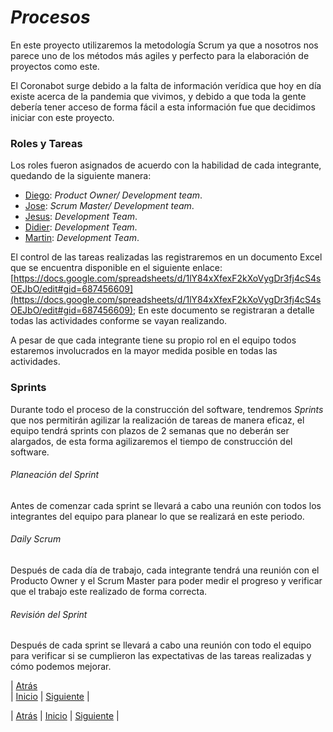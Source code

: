 # *Procesos*
En este proyecto utilizaremos la metodología Scrum ya que a nosotros nos parece uno de los métodos más agiles y perfecto para la elaboración de proyectos como este.

El Coronabot surge debido a la falta de información verídica que hoy en día existe acerca de la pandemia que vivimos, y debido a que toda la gente debería tener acceso de forma fácil a esta información fue que decidimos iniciar con este proyecto. 

### Roles y Tareas
Los roles fueron asignados de acuerdo con la habilidad de cada integrante, quedando de la siguiente manera:
- [Diego](https://github.com/DiegoBurgos616): *Product Owner/ Development team*.
- [Jose](https://github.com/DarozZero): *Scrum Master/ Development team*.
- [Jesus](https://github.com/JesusBeHau): *Development Team*.
- [Didier](https://github.com/DidierTec?tab=repositories): *Development Team*.
- [Martin](https://github.com/martincuevass): *Development Team*.

El control de las tareas realizadas las registraremos en un documento Excel que se encuentra disponible en el siguiente enlace: [https://docs.google.com/spreadsheets/d/1lY84xXfexF2kXoVygDr3fj4cS4sOEJbO/edit#gid=687456609](https://docs.google.com/spreadsheets/d/1lY84xXfexF2kXoVygDr3fj4cS4sOEJbO/edit#gid=687456609); En este documento se registraran a detalle todas las actividades conforme se vayan realizando.

A pesar de que cada integrante tiene su propio rol en el equipo todos estaremos involucrados en la mayor medida posible en todas las actividades.

### Sprints
Durante todo el proceso de la construcción del software, tendremos *Sprints* que nos permitirán agilizar la realización de tareas de manera eficaz, el equipo tendrá sprints con plazos de 2 semanas que no deberán ser alargados, de esta forma agilizaremos el tiempo de construcción del software.
###### Planeación del Sprint
Antes de comenzar cada sprint se llevará a cabo una reunión con todos los integrantes del equipo para planear lo que se realizará en este periodo.

###### Daily Scrum
Después de cada día de trabajo, cada integrante tendrá una reunión con el Producto Owner y el Scrum Master para poder medir el progreso y verificar que el trabajo este realizado de forma correcta.

###### Revisión del Sprint
Después de cada sprint se llevará a cabo una reunión con todo el equipo para verificar si se cumplieron las expectativas de las tareas realizadas y cómo podemos mejorar.

| [Atrás](https://github.com/DarozZero/CoronaBot/blob/main/Documentacion/6.%20Casos%20de%20uso.md)  
| [Inicio](https://github.com/DarozZero/CoronaBot) 
| [Siguiente](https://github.com/DarozZero/CoronaBot/blob/main/Documentacion/1.%20Bitacora.md) |

| [Atrás](https://github.com/DarozZero/CoronaBot/blob/main/Documentacion/7.%20Historias%20de%20Usuario.md "Atrás") 
| [Inicio](https://github.com/DarozZero/CoronaBot "Inicio") 
| [Siguiente](https://github.com/DarozZero/CoronaBot/blob/main/Documentacion/3.%20Procesos%20y%20roles.md "Siguiente") |  
 
